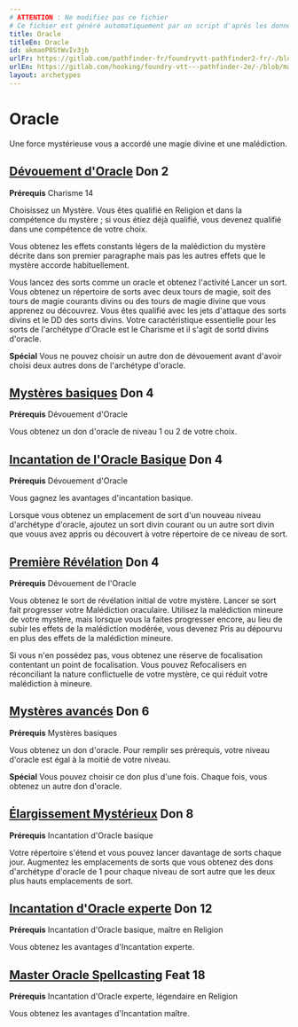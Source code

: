 ```yaml
---
# ATTENTION : Ne modifiez pas ce fichier
# Ce fichier est généré automatiquement par un script d'après les données du module Foundry VTT officiel et de sa traduction
title: Oracle
titleEn: Oracle
id: akmaoP0StWvIv3jb
urlFr: https://gitlab.com/pathfinder-fr/foundryvtt-pathfinder2-fr/-/blob/master/data/archetypes/akmaoP0StWvIv3jb.htm
urlEn: https://gitlab.com/hooking/foundry-vtt---pathfinder-2e/-/blob/master/packs/data/archetypes.db/oracle.json
layout: archetypes
---
```

# Oracle

Une force mystérieuse vous a accordé une magie divine et une malédiction.

## [Dévouement d'Oracle](../dons/dévouement-d-oracle.md) Don 2

**Prérequis** Charisme 14

Choisissez un Mystère. Vous êtes qualifié en Religion et dans la compétence du mystère ; si vous étiez déjà qualifié, vous devenez qualifié dans une compétence de votre choix.

Vous obtenez les effets constants légers de la malédiction du mystère décrite dans son premier paragraphe mais pas les autres effets que le mystère accorde habituellement.

Vous lancez des sorts comme un oracle et obtenez l'activité <a class="entity-link" data-pack="pf2e.actionspf2e" data-id="aBQ8ajvEBByv45yz" draggable="true">Lancer un sort</a>. Vous obtenez un répertoire de sorts avec deux tours de magie, soit des tours de magie courants divins ou des tours de magie divine que vous apprenez ou découvrez. Vous êtes qualifié avec les jets d'attaque des sorts divins et le DD des sorts divins. Votre caractéristique essentielle pour les sorts de l'archétype d'Oracle est le Charisme et il s'agit de sortd divins d'oracle.

**Spécial** Vous ne pouvez choisir un autre don de dévouement avant d'avoir choisi deux autres dons de l'archétype d'oracle.

## [Mystères basiques](../dons/mystères-basiques.md) Don 4

**Prérequis** Dévouement d'Oracle

Vous obtenez un don d'oracle de niveau 1 ou 2 de votre choix.

## [Incantation de l'Oracle Basique](../dons/incantation-de-l-oracle-basique.md) Don 4

**Prérequis** Dévouement d'Oracle

Vous gagnez les avantages d'incantation basique.

Lorsque vous obtenez un emplacement de sort d'un nouveau niveau d'archétype d'oracle, ajoutez un sort divin courant ou un autre sort divin que vouus avez appris ou découvert à votre répertoire de ce niveau de sort.

## [Première Révélation](../dons/première-révélation.md) Don 4

**Prérequis** Dévouement de l'Oracle

Vous obtenez le sort de révélation initial de votre mystère. Lancer se sort fait progresser votre <a class="entity-link" data-pack="pf2e.classfeatures" data-id="ibX2EhKkyUtbOHLj" draggable="true">Malédiction oraculaire</a>. Utilisez la malédiction mineure de votre mystère, mais lorsque vous la faites progresser encore, au lieu de subir les effets de la malédiction modérée, vous devenez <a class="entity-link" data-pack="pf2e.conditionitems" data-id="AJh5ex99aV6VTggg" draggable="true"><i class="fas fa-book-open"></i>Pris au dépourvu</a> en plus des effets de la malédiction mineure.

Si vous n'en possédez pas, vous obtenez une réserve de focalisation contentant un point de focalisation. Vous pouvez <a class="entity-link" data-pack="pf2e.actionspf2e" data-id="OSefkMgojBLqmRDh" draggable="true">Refocalisers</a> en réconciliant la nature conflictuelle de votre mystère, ce qui réduit votre malédiction à mineure.

## [Mystères avancés](../dons/mystères-avancés.md) Don 6

**Prérequis** Mystères basiques

Vous obtenez un don d'oracle. Pour remplir ses prérequis, votre niveau d'oracle est égal à la moitié de votre niveau.

**Spécial** Vous pouvez choisir ce don plus d'une fois. Chaque fois, vous obtenez un autre don d'oracle.

## [Élargissement Mystérieux](../dons/élargissement-mystérieux.md) Don 8

**Prérequis** Incantation d'Oracle basique

Votre répertoire s'étend et vous pouvez lancer davantage de sorts chaque jour. Augmentez les emplacements de sorts que vous obtenez des dons d'archétype d'oracle de 1 pour chaque niveau de sort autre que les deux plus hauts emplacements de sort.

## [Incantation d'Oracle experte](../dons/incantation-d-oracle-experte.md) Don 12

**Prérequis** Incantation d'Oracle basique, maître en Religion

Vous obtenez les avantages d'Incantation experte.

## [Master Oracle Spellcasting](../dons/incantation-d-oracle-maître.md) Feat 18

**Prérequis** Incantation d'Oracle experte, légendaire en Religion

Vous obtenez les avantages d'Incantation maître.

